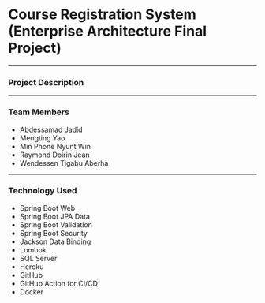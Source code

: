 # Course Registration System (Enterprise Architecture Final Project)
___

### Project Description

___

### Team Members
- Abdessamad Jadid
- Mengting Yao
- Min Phone Nyunt Win
- Raymond Doirin Jean
- Wendessen Tigabu Aberha

___

### Technology Used
- Spring Boot Web
- Spring Boot JPA Data
- Spring Boot Validation
- Spring Boot Security
- Jackson Data Binding
- Lombok
- SQL Server
- Heroku
- GitHub
- GitHub Action for CI/CD
- Docker

